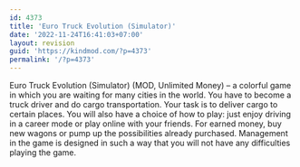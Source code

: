 ```yaml
---
id: 4373
title: 'Euro Truck Evolution (Simulator)'
date: '2022-11-24T16:41:03+07:00'
layout: revision
guid: 'https://kindmod.com/?p=4373'
permalink: '/?p=4373'
---
```


Euro Truck Evolution (Simulator) (MOD, Unlimited Money) – a colorful game in which you are waiting for many cities in the world. You have to become a truck driver and do cargo transportation. Your task is to deliver cargo to certain places. You will also have a choice of how to play: just enjoy driving in a career mode or play online with your friends. For earned money, buy new wagons or pump up the possibilities already purchased. Management in the game is designed in such a way that you will not have any difficulties playing the game.